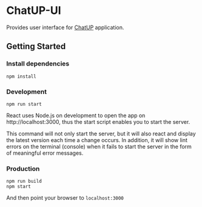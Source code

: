 # ChatUP-UI

Provides user interface for [ChatUP](https://github.com/AverHLV/chatup) application. 

## Getting Started

### Install dependencies

```
npm install
```

### Development

```
npm run start
```

React uses Node.js on development to open the app on http://localhost:3000, thus the start script enables you to start the server.

This command will not only start the server, but it will also react and display the latest version each time a change occurs. In addition, it will show lint errors on the terminal (console) when it fails to start the server in the form of meaningful error messages.

### Production

```
npm run build
npm start
```
And then point your browser to `localhost:3000`